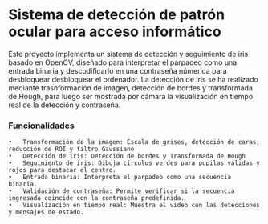 # Sistema de detección de patrón ocular para acceso informático
Este proyecto implementa un sistema de detección y seguimiento de iris basado en OpenCV, diseñado para interpretar el parpadeo como una entrada binaria y descodificarlo en una contraseña númerica para desbloquear desbloquear el ordenador. La detección de iris se ha realizado mediante trasnformación de imagen, detección de bordes y transformada de Hough, para luego ser mostrada por cámara la visualización en tiempo real de la detección y contraseña.

### Funcionalidades
	•	Transformación de la imagen: Escala de grises, detección de caras, reducción de ROI y filtro Gaussiano
    •	Detección de iris: Detección de bordes y Transformada de Hough
	•	Seguimiento de iris: Dibuja círculos verdes para pupilas válidas y rojos para destacar el centro.
	•	Entrada binaria: Interpreta el parpadeo como una secuencia binaria.
	•	Validación de contraseña: Permite verificar si la secuencia ingresada coincide con la contraseña predefinida.
	•	Visualización en tiempo real: Muestra el video con las detecciones y mensajes de estado.
